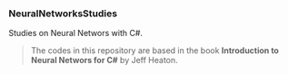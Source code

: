 ### NeuralNetworksStudies

Studies on Neural Networs with C#.

>The codes in this repository are based in the book **Introduction to Neural Networs for C#** by Jeff Heaton.
